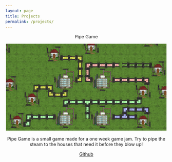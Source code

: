 ```yaml
---
layout: page
title: Projects
permalink: /projects/
---
```


<p align=middle>
  Pipe Game
</p>
<p align=middle>
  <img src="pipegame.png" width=500 title=PipeGame">
</p>
<p align=middle>
  Pipe Game is a small game made for a one week game jam. Try to pipe the steam to the houses that need it before they blow up!
</p>
<p align=middle>
<a href="https://github.com/Clayton-Toste/PipeGame">Github</a>
</p>
<br>
